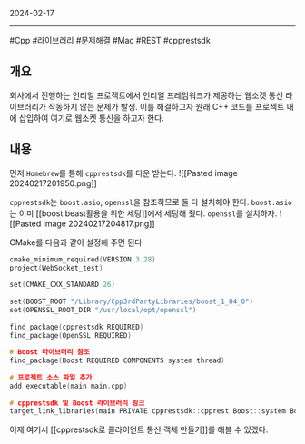 

2024-02-17

----
#Cpp #라이브러리 #문제해결 #Mac #REST #cpprestsdk

## 개요
회사에서 진행하는 언리얼 프로젝트에서 언리얼 프레임워크가 제공하는 웹소켓 통신 라이브러리가 작동하지 않는 문제가 발생.
이를 해결하고자 원래 C++ 코드를 프로젝트 내에 삽입하여 여기로 웹소켓 통신을 하고자 한다.

## 내용
먼저 `Homebrew`를 통해 `cpprestsdk`를 다운 받는다.
![[Pasted image 20240217201950.png]]

`cpprestsdk`는 `boost.asio`, `openssl`을 참조하므로 둘 다 설치해야 한다.
`boost.asio`는 이미 [[boost beast활용을 위한 세팅]]에서 세팅해 줬다.
`openssl`를 설치하자.
![[Pasted image 20240217204817.png]]

CMake를 다음과 같이 설정해 주면 된다
```cpp
cmake_minimum_required(VERSION 3.28)  
project(WebSocket_test)  
  
set(CMAKE_CXX_STANDARD 26)  
  
set(BOOST_ROOT "/Library/Cpp3rdPartyLibraries/boost_1_84_0")  
set(OPENSSL_ROOT_DIR "/usr/local/opt/openssl")  
  
find_package(cpprestsdk REQUIRED)  
find_package(OpenSSL REQUIRED)  
  
# Boost 라이브러리 참조  
find_package(Boost REQUIRED COMPONENTS system thread)  
  
# 프로젝트 소스 파일 추가  
add_executable(main main.cpp)  
  
# cpprestsdk 및 Boost 라이브러리 링크  
target_link_libraries(main PRIVATE cpprestsdk::cpprest Boost::system Boost::thread OpenSSL::SSL OpenSSL::Crypto)
```

이제 여기서 [[cpprestsdk로 클라이언트 통신 객체 만들기]]를 해볼 수 있겠다.